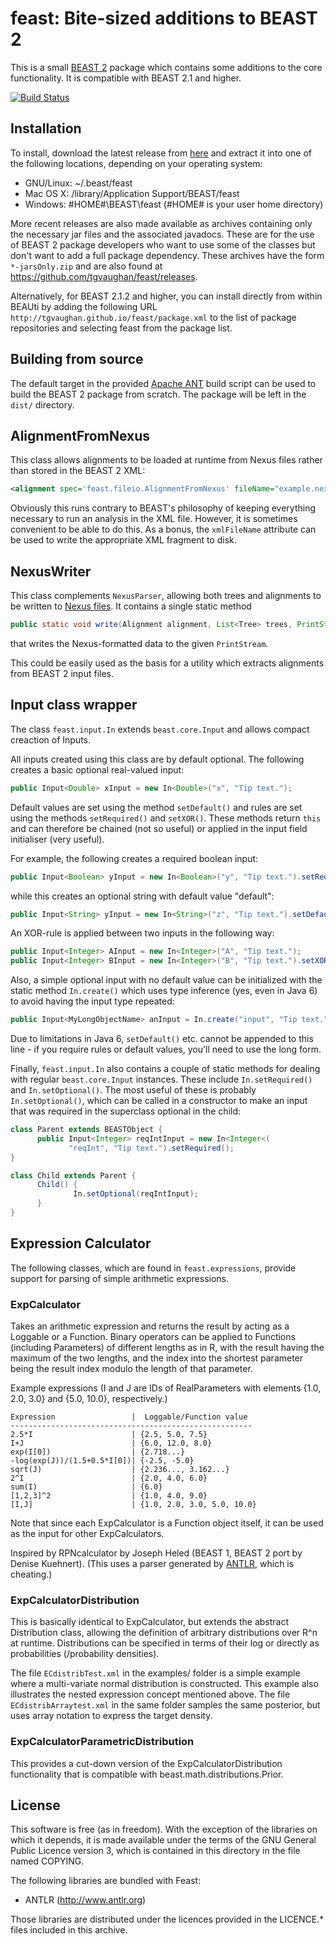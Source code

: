 feast:  Bite-sized additions to BEAST 2
=======================================

This is a small [BEAST 2](http://www.beast2.org) package which
contains some additions to the core functionality.  It is compatible
with BEAST 2.1 and higher.

[![Build Status](https://travis-ci.org/tgvaughan/feast.svg?branch=master)](https://travis-ci.org/tgvaughan/feast)


Installation
------------

To install, download the latest release from
[here](https://github.com/tgvaughan/feast/releases) and extract it
into one of the following locations, depending on your operating
system:

 * GNU/Linux: ~/.beast/feast
 * Mac OS X: /library/Application Support/BEAST/feast
 * Windows: #HOME#\BEAST\feast (#HOME# is your user home directory)

More recent releases are also made available as archives containing
only the necessary jar files and the associated javadocs. These are
for the use of BEAST 2 package developers who want to use some of the
classes but don't want to add a full package dependency.  These
archives have the form `*-jarsOnly.zip` and are also found at
https://github.com/tgvaughan/feast/releases.

Alternatively, for BEAST 2.1.2 and higher, you can install directly
from within BEAUti by adding the following URL
`http://tgvaughan.github.io/feast/package.xml` to the list of
package repositories and selecting feast from the package list.


Building from source
--------------------

The default target in the provided [Apache ANT](http://ant.apache.org)
build script can be used to build the BEAST 2 package from scratch.
The package will be left in the `dist/` directory.

AlignmentFromNexus
------------------

This class allows alignments to be loaded at runtime from Nexus files
rather than stored in the BEAST 2 XML:
```xml
<alignment spec='feast.fileio.AlignmentFromNexus' fileName="example.nexus"/>
```
Obviously this runs contrary to BEAST's philosophy of keeping
everything necessary to run an analysis in the XML file.  However, it
is sometimes convenient to be able to do this.  As a bonus, the
`xmlFileName` attribute can be used to write the appropriate XML
fragment to disk.

NexusWriter
-----------

This class complements `NexusParser`, allowing both trees and alignments to be
written to [Nexus files](http://dx.doi.org/10.1093%2Fsysbio%2F46.4.590).
It contains a single static method
```java
public static void write(Alignment alignment, List<Tree> trees, PrintStream ps)
```
that writes the Nexus-formatted data to the given `PrintStream`.

This could be easily used as the basis for a utility which extracts alignments
from BEAST 2 input files.


Input class wrapper
-------------------

The class `feast.input.In` extends `beast.core.Input` and allows
compact creaction of Inputs.

All inputs created using this class are by default optional.  The
following creates a basic optional real-valued input:
```java
public Input<Double> xInput = new In<Double>("x", "Tip text.");
```

Default values are set using the method `setDefault()` and rules are
set using the methods `setRequired()` and `setXOR()`.  These methods
return `this` and can therefore be chained (not so useful) or applied
in the input field initialiser (very useful).

For example, the following creates a required boolean input:
```java
public Input<Boolean> yInput = new In<Boolean>("y", "Tip text.").setRequired();
```
while this creates an optional string with default value "default":
```java
public Input<String> yInput = new In<String>("z", "Tip text.").setDefault("default");
```

An XOR-rule is applied between two inputs in the following way:
```java
public Input<Integer> AInput = new In<Integer>("A", "Tip text.");
public Input<Integer> BInput = new In<Integer>("B", "Tip text.").setXOR(AInput);
```

Also, a simple optional input with no default value can be
initialized with the static method `In.create()` which uses type
inference (yes, even in Java 6) to avoid having the input type repeated:
```java
public Input<MyLongObjectName> anInput = In.create("input", "Tip text.");
```
Due to limitations in Java 6, `setDefault()` etc. cannot be appended
to this line - if you require rules or default values, you'll need to
use the long form.

Finally, `feast.input.In` also contains a couple of static methods for
dealing with regular `beast.core.Input` instances.  These include
`In.setRequired()` and `In.setOptional()`.  The most useful of these
is probably `In.setOptional()`, which can be called in a constructor
to make an input that was required in the superclass optional in the
child:
```java
class Parent extends BEASTObject {
      public Input<Integer> reqIntInput = new In<Integer<(
      	     "reqInt", "Tip text.").setRequired();
}

class Child extends Parent {
      Child() {
      	      In.setOptional(reqIntInput);
      }
}
```


Expression Calculator
---------------------

The following classes, which are found in `feast.expressions`, provide
support for parsing of simple arithmetic expressions.


### ExpCalculator ###

Takes an arithmetic expression and returns the result by acting
as a Loggable or a Function.  Binary operators can be applied to
Functions (including Parameters) of different lengths as in R, with
the result having the maximum of the two lengths, and the index into
the shortest parameter being the result index modulo the length of
that parameter.

Example expressions (I and J are IDs of RealParameters with elements
{1.0, 2.0, 3.0} and {5.0, 10.0}, respectively.)

    Expression                 |  Loggable/Function value
    ------------------------------------------------------
    2.5*I                      | {2.5, 5.0, 7.5}
    I+J                        | {6.0, 12.0, 8.0}
    exp(I[0])                  | {2.718...}
    -log(exp(J))/(1.5+0.5*I[0])| {-2.5, -5.0}
    sqrt(J)                    | {2.236..., 3.162...}
    2^I	                       | {2.0, 4.0, 6.0}  
    sum(I)                     | {6.0}
    [1,2,3]^2                  | {1.0, 4.0, 9.0}
    [I,J]                      | {1.0, 2.0, 3.0, 5.0, 10.0}

Note that since each ExpCalculator is a Function object itself, it can
be used as the input for other ExpCalculators.

Inspired by RPNcalculator by Joseph Heled (BEAST 1, BEAST 2 port by
Denise Kuehnert).  (This uses a parser generated by
[ANTLR](http://www.antlr.org), which is cheating.)


### ExpCalculatorDistribution ###

This is basically identical to ExpCalculator, but extends the abstract
Distribution class, allowing the definition of arbitrary distributions
over R^n at runtime.  Distributions can be specified in terms of their
log or directly as probabilities (/probability densities).

The file `ECdistribTest.xml` in the examples/ folder is a simple
example where a multi-variate normal distribution is constructed.
This example also illustrates the nested expression concept mentioned
above.  The file `ECdistribArraytest.xml` in the same folder samples
the same posterior, but uses array notation to express the target
density.


### ExpCalculatorParametricDistribution ###

This provides a cut-down version of the ExpCalculatorDistribution
functionality that is compatible with beast.math.distributions.Prior.


License
-------

This software is free (as in freedom).  With the exception of the
libraries on which it depends, it is made available under the terms of
the GNU General Public Licence version 3, which is contained in this
directory in the file named COPYING.

The following libraries are bundled with Feast:

* ANTLR (http://www.antlr.org)

Those libraries are distributed under the licences provided in the
LICENCE.* files included in this archive.
